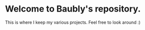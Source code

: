 # Welcome to Baubly's repository.

This is where I keep my various projects. Feel free to look around :)
